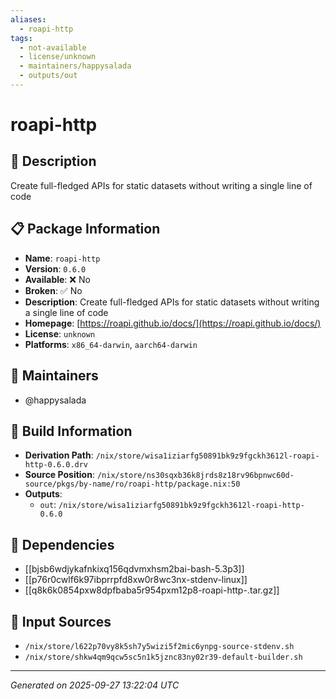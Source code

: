 ```yaml
---
aliases:
  - roapi-http
tags:
  - not-available
  - license/unknown
  - maintainers/happysalada
  - outputs/out
---
```


# roapi-http

## 📝 Description

Create full-fledged APIs for static datasets without writing a single line of code

## 📋 Package Information

- **Name**: `roapi-http`
- **Version**: `0.6.0`
- **Available**: ❌ No
- **Broken**: ✅ No
- **Description**: Create full-fledged APIs for static datasets without writing a single line of code
- **Homepage**: [https://roapi.github.io/docs/](https://roapi.github.io/docs/)
- **License**: `unknown`
- **Platforms**: `x86_64-darwin`, `aarch64-darwin`
## 👥 Maintainers

- @happysalada


## 🔧 Build Information

- **Derivation Path**: `/nix/store/wisa1iziarfg50891bk9z9fgckh3612l-roapi-http-0.6.0.drv`
- **Source Position**: `/nix/store/ns30sqxb36k8jrds8z18rv96bpnwc60d-source/pkgs/by-name/ro/roapi-http/package.nix:50`
- **Outputs**:
  - `out`:  `/nix/store/wisa1iziarfg50891bk9z9fgckh3612l-roapi-http-0.6.0`

## 🔗 Dependencies

- [[bjsb6wdjykafnkixq156qdvmxhsm2bai-bash-5.3p3]]
- [[p76r0cwlf6k97ibprrpfd8xw0r8wc3nx-stdenv-linux]]
- [[q8k6k0854pxw8dpfbaba5r954pxm12p8-roapi-http-.tar.gz]]

## 📁 Input Sources

- `/nix/store/l622p70vy8k5sh7y5wizi5f2mic6ynpg-source-stdenv.sh`
- `/nix/store/shkw4qm9qcw5sc5n1k5jznc83ny02r39-default-builder.sh`

---
*Generated on 2025-09-27 13:22:04 UTC*
